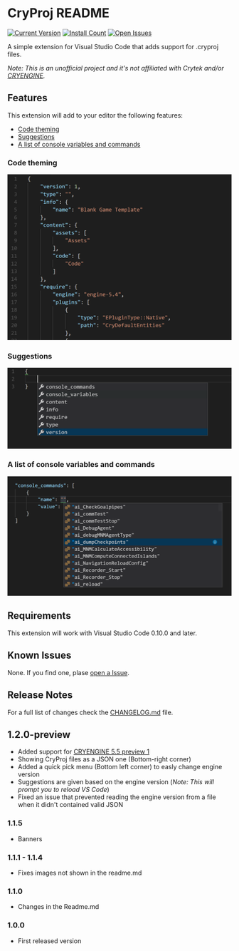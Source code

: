 # CryProj README

[![Current Version](https://vsmarketplacebadge.apphb.com/version/l0ll098.cryproj.svg)](https://marketplace.visualstudio.com/items?itemName=l0ll098.cryproj)
[![Install Count](https://vsmarketplacebadge.apphb.com/installs/l0ll098.cryproj.svg)](https://marketplace.visualstudio.com/items?itemName=l0ll098.cryproj)
[![Open Issues](https://vsmarketplacebadge.apphb.com/rating/l0ll098.cryproj.svg) ](https://marketplace.visualstudio.com/items?itemName=l0ll098.cryproj)

A simple extension for Visual Studio Code that adds support for .cryproj files.

*Note: This is an unofficial project and it's not affiliated with Crytek and/or [CRYENGINE](https://github.com/CRYTEK/CRYENGINE).*

## Features
This extension will add to your editor the following features:

 - [Code theming](#Code-theming)
 - [Suggestions](#Suggestions)
 - [A list of console variables and commands](#A-list-of-console-variables-and-commands)



### Code theming

![Code theming](images/CodeTheming.PNG)

### Suggestions

![Code suggestions](images/CodeSuggestions.PNG)

### A list of console variables and commands
![Code theming](images/CommandsSuggestions.PNG)

 

## Requirements

This extension will work with Visual Studio Code 0.10.0 and later.


## Known Issues

None. If you find one, plase [open a Issue](https://github.com/l0ll098/CryProj/issues/new).

## Release Notes

For a full list of changes check the [CHANGELOG.md](./CHANGELOG.md) file.

## 1.2.0-preview
- Added support for [CRYENGINE 5.5 preview 1](https://github.com/CRYTEK/CRYENGINE/releases/tag/5.5.0_preview1)
- Showing CryProj files as a JSON one (Bottom-right corner)
- Added a quick pick menu (Bottom left corner) to easly change engine version
- Suggestions are given based on the engine version (*Note: This will prompt you to reload VS Code*)
- Fixed an issue that prevented reading the engine version from a file when it didn't contained valid JSON 

### 1.1.5
 - Banners

### 1.1.1 - 1.1.4
 - Fixes images not shown in the readme.md

### 1.1.0
 - Changes in the Readme.md

### 1.0.0
 - First released version
